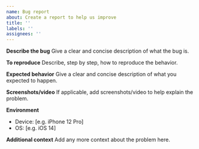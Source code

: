 ```yaml
---
name: Bug report
about: Create a report to help us improve
title: ''
labels: ''
assignees: ''
---
```


**Describe the bug**
Give a clear and concise description of what the bug is.

**To reproduce**
Describe, step by step, how to reproduce the behavior.

**Expected behavior**
Give a clear and concise description of what you expected to happen.

**Screenshots/video**
If applicable, add screenshots/video to help explain the problem.

**Environment**
 - Device: [e.g. iPhone 12 Pro]
 - OS: [e.g. iOS 14]

**Additional context**
Add any more context about the problem here.
